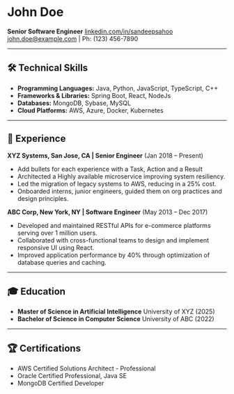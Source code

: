 # John Doe
**Senior Software Engineer** [linkedin.com/in/sandeepsahoo](https://linkedin.com/in/sandeepsahoo)  
john.doe@example.com         | Ph: (123) 456-7890

---
## 🛠 **Technical Skills**

- **Programming Languages:** Java, Python, JavaScript, TypeScript, C++
- **Frameworks & Libraries:** Spring Boot, React, NodeJs 
- **Databases:** MongoDB, Sybase, MySQL
- **Cloud Platforms:** AWS, Azure, Docker, Kubernetes

---
## 💼 **Experience**
**XYZ Systems, San Jose, CA | Senior Engineer** (Jan 2018 – Present)
- Add bullets for each experience with a Task, Action and a Result
- Architected a Highly available microservice improving system resiliency.
- Led the migration of legacy systems to AWS, reducing in a 25% cost.
- Onboarded interns, junior engineers, guided them on org practices and design principles.

**ABC Corp, New York, NY | Software Engineer** (May 2013 – Dec 2017) 
- Developed and maintained RESTful APIs for e-commerce platforms serving over 1 million users.
- Collaborated with cross-functional teams to design and implement responsive UI using React.
- Improved application performance by 40% through optimization of database queries and caching.

---
## 🎓 **Education**

- **Master of Science in Artificial Intelligence** University of XYZ (2025)
- **Bachelor of Science in Computer Science** University of ABC (2022)

---
## 🏆 **Certifications**

- AWS Certified Solutions Architect - Professional
- Oracle Certified Professional, Java SE
- MongoDB Certified Developer
